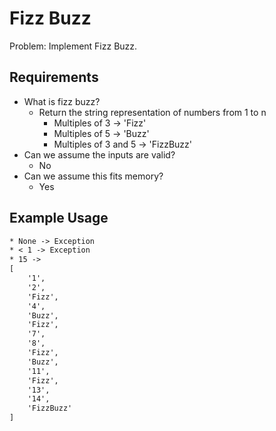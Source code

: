 # Fizz Buzz

Problem: Implement Fizz Buzz.

## Requirements

- What is fizz buzz?
  - Return the string representation of numbers from 1 to n
    - Multiples of 3 -> 'Fizz'
    - Multiples of 5 -> 'Buzz'
    - Multiples of 3 and 5 -> 'FizzBuzz'
- Can we assume the inputs are valid?
  - No
- Can we assume this fits memory?
  - Yes

## Example Usage

```txt
* None -> Exception
* < 1 -> Exception
* 15 ->
[
    '1',
    '2',
    'Fizz',
    '4',
    'Buzz',
    'Fizz',
    '7',
    '8',
    'Fizz',
    'Buzz',
    '11',
    'Fizz',
    '13',
    '14',
    'FizzBuzz'
]
```

